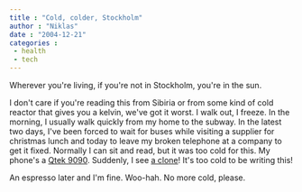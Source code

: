 ```yaml
---
title : "Cold, colder, Stockholm"
author : "Niklas"
date : "2004-12-21"
categories : 
 - health
 - tech
---
```


Wherever you're living, if you're not in Stockholm, you're in the sun.

I don't care if you're reading this from Sibiria or from some kind of cold reactor that gives you a kelvin, we've got it worst. I walk out, I freeze. In the morning, I usually walk quickly from my home to the subway. In the latest two days, I've been forced to wait for buses while visiting a supplier for christmas lunch and today to leave my broken telephone at a company to get it fixed. Normally I can sit and read, but it was too cold for this. My phone's a [Qtek 9090](http://www.qtek.nu/default.asp?id=79&element=74). Suddenly, I see [a clone](http://communications.siemens.com/cds/frontdoor/0,2241,us_en_0_76051_rArNrNrNrN,00.html)! It's too cold to be writing this!

An espresso later and I'm fine. Woo-hah. No more cold, please.
